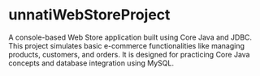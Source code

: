 # unnatiWebStoreProject
A console-based Web Store application built using Core Java and JDBC. This project simulates basic e-commerce functionalities like managing products, customers, and orders. It is designed for practicing Core Java concepts and database integration using MySQL.
